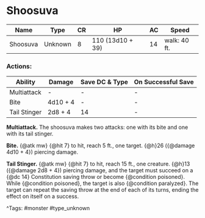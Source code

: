# Shoosuva

| Name | Type | CR | HP | AC | Speed |
|------|------|----|----|----|-------|
| Shoosuva | Unknown | 8 | 110 (13d10 + 39) | 14 | walk: 40 ft. |

### Actions:

| Ability | Damage | Save DC & Type | On Successful Save |
|---------|--------|----------------|--------------------|
| Multiattack | - | - | - |
| Bite | 4d10 + 4 | - | - |
| Tail Stinger | 2d8 + 4 | 14 | - |


**Multiattack.** The shoosuva makes two attacks: one with its bite and one with its tail stinger.

**Bite.** {@atk mw} {@hit 7} to hit, reach 5 ft., one target. {@h}26 ({@damage 4d10 + 4}) piercing damage.

**Tail Stinger.** {@atk mw} {@hit 7} to hit, reach 15 ft., one creature. {@h}13 ({@damage 2d8 + 4}) piercing damage, and the target must succeed on a {@dc 14} Constitution saving throw or become {@condition poisoned}. While {@condition poisoned}, the target is also {@condition paralyzed}. The target can repeat the saving throw at the end of each of its turns, ending the effect on itself on a success.

^Tags: #monster #type_unknown